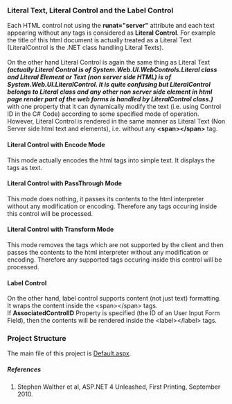 ﻿### Literal Text, Literal Control and the Label Control
Each HTML control not using the **runat="server"** attribute and each text appearing 
without any tags is considered as **Literal Control**.
For example the title of this html document is actually treated as a Literal Text 
(LiteralControl is the .NET class handling Literal Texts).
<br/><br/>On the other hand Literal Control is again the same thing as Literal Text 
***(actually Literal Control is of System.Web.UI.WebControls.Literal class and Literal Element or Text (non server side HTML) is of System.Web.UI.LiteralControl. It is quite confusing but LiteralControl belongs to Literal class and any other non server side element in html page render part of the web forms is handled by LiteralControl class.)*** with one property that it can  dynamically modify the text (i.e. using Control ID in the C# Code) according to some specified mode of operation.
However, Literal Control is rendered in the same manner as Literal Text (Non Server 
side html text and elements), i.e. without any **&lt;span&gt;&lt;/span&gt;** tag.


#### Literal Control with Encode Mode
This mode actually encodes the html tags into simple text. It displays the tags as 
text.

#### Literal Control with PassThrough Mode
This mode does nothing, it passes its contents to the html interpreter without any 
modification or encoding. Therefore any tags occuring inside this control 
will be processed.

#### Literal Control with Transform Mode
This mode removes the tags which are not supported by the client and then passes 
the contents to the html interpreter without any modification or encoding. Therefore 
any supported tags occuring inside this control will be processed.

#### Label Control
 On the other hand, label control supports content (not just text) formatting. It 
wraps the content inside the &lt;span&gt;&lt;/span&gt; tags.<br />
If **AssociatedControlID** Property is specified (the ID of an User Input Form Field), 
then the contents will be rendered inside the &lt;label&gt;&lt;/label&gt; tags.

### Project Structure
The main file of this project is [Default.aspx](Default.aspx).
##### References
1. Stephen Walther et al, ASP.NET 4 Unleashed, First Printing, September 2010.
